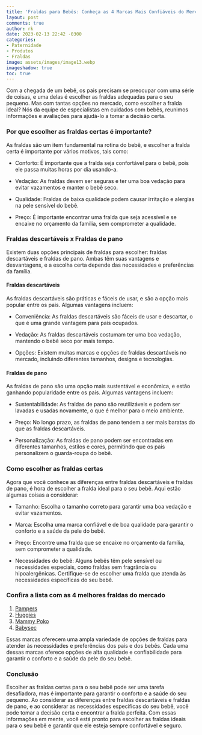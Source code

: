 ```yaml
---
title: 'Fraldas para Bebês: Conheça as 4 Marcas Mais Confiáveis do Mercado'
layout: post
comments: true
author: rk
date: 2023-02-13 22:42 -0300
categories:
- Paternidade
- Produtos
- Fraldas
image: assets/images/image13.webp
imageshadow: true
toc: true
---
```


Com a chegada de um bebê, os pais precisam se preocupar com uma série de coisas, e uma delas é escolher as fraldas adequadas para o seu pequeno. Mas com tantas opções no mercado, como escolher a fralda ideal? Nós da equipe de especialistas em cuidados com bebês, reunimos informações e avaliações para ajudá-lo a tomar a decisão certa.
### Por que escolher as fraldas certas é importante?

As fraldas são um item fundamental na rotina do bebê, e escolher a fralda certa é importante por vários motivos, tais como:

* Conforto: É importante que a fralda seja confortável para o bebê, pois ele passa muitas horas por dia usando-a.

* Vedação: As fraldas devem ser seguras e ter uma boa vedação para evitar vazamentos e manter o bebê seco.

* Qualidade: Fraldas de baixa qualidade podem causar irritação e alergias na pele sensível do bebê.

* Preço: É importante encontrar uma fralda que seja acessível e se encaixe no orçamento da família, sem comprometer a qualidade.

### Fraldas descartáveis x Fraldas de pano

Existem duas opções principais de fraldas para escolher: fraldas descartáveis e fraldas de pano. Ambas têm suas vantagens e desvantagens, e a escolha certa depende das necessidades e preferências da família.

#### Fraldas descartáveis

As fraldas descartáveis são práticas e fáceis de usar, e são a opção mais popular entre os pais. Algumas vantagens incluem:

* Conveniência: As fraldas descartáveis são fáceis de usar e descartar, o que é uma grande vantagem para pais ocupados.

* Vedação: As fraldas descartáveis costumam ter uma boa vedação, mantendo o bebê seco por mais tempo.

* Opções: Existem muitas marcas e opções de fraldas descartáveis no mercado, incluindo diferentes tamanhos, designs e tecnologias.

#### Fraldas de pano

As fraldas de pano são uma opção mais sustentável e econômica, e estão ganhando popularidade entre os pais. Algumas vantagens incluem:

* Sustentabilidade: As fraldas de pano são reutilizáveis e podem ser lavadas e usadas novamente, o que é melhor para o meio ambiente.

* Preço: No longo prazo, as fraldas de pano tendem a ser mais baratas do que as fraldas descartáveis.

* Personalização: As fraldas de pano podem ser encontradas em diferentes tamanhos, estilos e cores, permitindo que os pais personalizem o guarda-roupa do bebê.

### Como escolher as fraldas certas

Agora que você conhece as diferenças entre fraldas descartáveis e fraldas de pano, é hora de escolher a fralda ideal para o seu bebê. Aqui estão algumas coisas a considerar:

* Tamanho: Escolha o tamanho correto para garantir uma boa vedação e evitar vazamentos.

* Marca: Escolha uma marca confiável e de boa qualidade para garantir o conforto e a saúde da pele do bebê.

* Preço: Encontre uma fralda que se encaixe no orçamento da família, sem comprometer a qualidade.

* Necessidades do bebê: Alguns bebês têm pele sensível ou necessidades especiais, como fraldas sem fragrância ou hipoalergênicas. Certifique-se de escolher uma fralda que atenda às necessidades específicas do seu bebê.

### Confira a lista com as 4 melhores fraldas do mercado

1. [Pampers](https://amzn.to/3HXKv6L)
1. [Huggies](https://amzn.to/3HQRyxS)
1. [Mammy Poko](https://amzn.to/3jSbiJC)
1. [Babysec](https://amzn.to/3K1RGNN)

Essas marcas oferecem uma ampla variedade de opções de fraldas para atender às necessidades e preferências dos pais e dos bebês. Cada uma dessas marcas oferece opções de alta qualidade e confiabilidade para garantir o conforto e a saúde da pele do seu bebê.
### Conclusão

Escolher as fraldas certas para o seu bebê pode ser uma tarefa desafiadora, mas é importante para garantir o conforto e a saúde do seu pequeno. Ao considerar as diferenças entre fraldas descartáveis e fraldas de pano, e ao considerar as necessidades específicas do seu bebê, você pode tomar a decisão certa e encontrar a fralda perfeita. Com essas informações em mente, você está pronto para escolher as fraldas ideais para o seu bebê e garantir que ele esteja sempre confortável e seguro.
